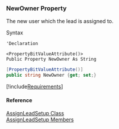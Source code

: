﻿### NewOwner Property

The new user which the lead is assigned to.

Syntax

```vbnet
'Declaration

<PropertyBitValueAttribute()>
Public Property NewOwner As String
```

```csharp
[PropertyBitValueAttribute()]
public string NewOwner {get; set;}
```

[!include[Requirements](../partials/requirements.md)]

#### Reference

[AssignLeadSetup Class](FChoice.Toolkits.Clarify~FChoice.Toolkits.Clarify.Sales.AssignLeadSetup.md)  
[AssignLeadSetup Members](FChoice.Toolkits.Clarify~FChoice.Toolkits.Clarify.Sales.AssignLeadSetup_members.md)